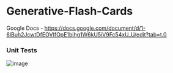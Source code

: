 # Generative-Flash-Cards

Google Docs - https://docs.google.com/document/d/1-6lBuh2JcwtDfEOVIfOpE1bihg1W6kU5iV9Fc54xU_U/edit?tab=t.0

### Unit Tests
![image](https://github.com/user-attachments/assets/701f3763-79c9-49e8-9730-8f637c507bad)

